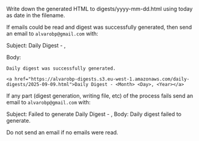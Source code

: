 Write down the generated HTML to digests/yyyy-mm-dd.html using today as date in the filename.

If emails could be read and digest was successfully generated, then send an email to `alvarobp@gmail.com` with:

Subject: Daily Digest - <Month> <Day>, <Year>

Body:

```
Daily digest was successfully generated.

<a href="https://alvarobp-digests.s3.eu-west-1.amazonaws.com/daily-digests/2025-09-09.html">Daily Digest - <Month> <Day>, <Year></a>
```

If any part (digest generation, writing file, etc) of the process fails send an email to `alvarobp@gmail.com` with:

Subject: Failed to generate Daily Digest - <Month> <Day>, <Year>
Body: Daily digest failed to generate.

Do not send an email if no emails were read.
